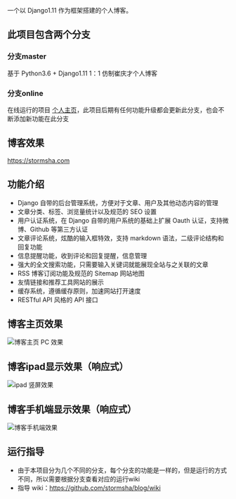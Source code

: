 一个以 Django1.11 作为框架搭建的个人博客。

## 此项目包含两个分支

### 分支master

基于 Python3.6 + Django1.11  1：1 仿制崔庆才个人博客

### 分支online

在线运行的项目 [个人主页](https://stormsha.com)，此项目后期有任何功能升级都会更新此分支，也会不断添加新功能在此分支

## 博客效果

https://stormsha.com

## 功能介绍

- Django 自带的后台管理系统，方便对于文章、用户及其他动态内容的管理
- 文章分类、标签、浏览量统计以及规范的 SEO 设置
- 用户认证系统，在 Django 自带的用户系统的基础上扩展 Oauth 认证，支持微博、Github 等第三方认证
- 文章评论系统，炫酷的输入框特效，支持 markdown 语法，二级评论结构和回复功能
- 信息提醒功能，收到评论和回复提醒，信息管理
- 强大的全文搜索功能，只需要输入关键词就能展现全站与之关联的文章
- RSS 博客订阅功能及规范的 Sitemap 网站地图
- 友情链接和推荐工具网站的展示
- 缓存系统，遵循缓存原则，加速网站打开速度
- RESTful API 风格的 API 接口

## 博客主页效果

![博客主页 PC 效果](http://docs.stormsha.com/20190418220609.png)

## 博客ipad显示效果（响应式）

![ipad 竖屏效果](http://docs.stormsha.com/20190418215046.png)

## 博客手机端显示效果（响应式）

![博客手机端效果](http://docs.stormsha.com/20190418215211.png)

## 运行指导

- 由于本项目分为几个不同的分支，每个分支的功能是一样的，但是运行的方式不同，所以需要根据分支查看对应的运行wiki
- 指导 wiki：https://github.com/stormsha/blog/wiki

<br>
